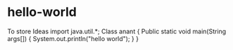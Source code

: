 # hello-world
To store Ideas
import java.util.*;
Class anant
{
Public static void main(String args[])
{
System.out.println("hello world");
}
}

